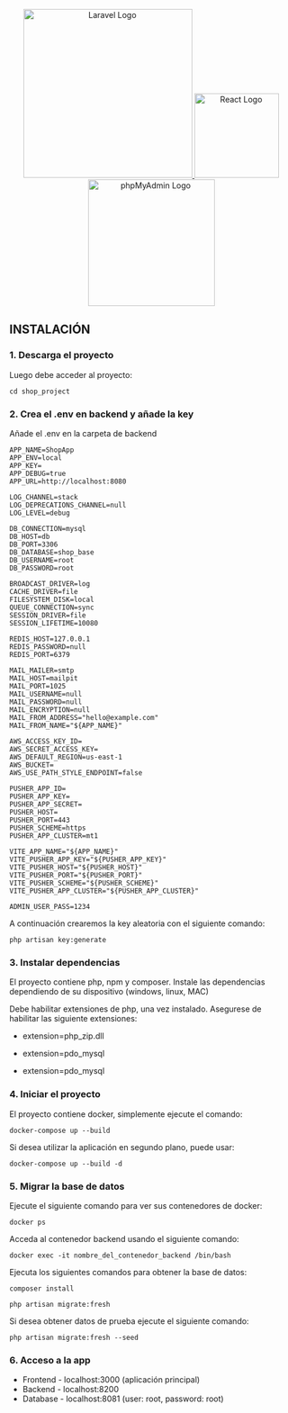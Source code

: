 <p align="center">
  <a href="https://laravel.com" target="_blank">
    <img src="https://raw.githubusercontent.com/laravel/art/master/logo-lockup/5%20SVG/2%20CMYK/1%20Full%20Color/laravel-logolockup-cmyk-red.svg" width="300" alt="Laravel Logo">
  </a>
  <a href="https://reactjs.org" target="_blank">
    <img src="https://upload.wikimedia.org/wikipedia/commons/thumb/a/a7/React-icon.svg/2300px-React-icon.svg.png" width="150" alt="React Logo">
  </a>
  <a href="https://www.phpmyadmin.net/" target="_blank">
    <img src="https://www.phpmyadmin.net/static/images/logo-og.png" width="225" alt="phpMyAdmin Logo">
  </a>
</p>




## INSTALACIÓN

### 1. Descarga el proyecto

Luego debe acceder al proyecto:

    cd shop_project

### 2. Crea el .env en backend y añade la key

Añade el .env en la carpeta de backend

    APP_NAME=ShopApp
    APP_ENV=local
    APP_KEY=
    APP_DEBUG=true
    APP_URL=http://localhost:8080

    LOG_CHANNEL=stack
    LOG_DEPRECATIONS_CHANNEL=null
    LOG_LEVEL=debug

    DB_CONNECTION=mysql
    DB_HOST=db
    DB_PORT=3306
    DB_DATABASE=shop_base
    DB_USERNAME=root
    DB_PASSWORD=root

    BROADCAST_DRIVER=log
    CACHE_DRIVER=file
    FILESYSTEM_DISK=local
    QUEUE_CONNECTION=sync
    SESSION_DRIVER=file
    SESSION_LIFETIME=10080

    REDIS_HOST=127.0.0.1
    REDIS_PASSWORD=null
    REDIS_PORT=6379

    MAIL_MAILER=smtp
    MAIL_HOST=mailpit
    MAIL_PORT=1025
    MAIL_USERNAME=null
    MAIL_PASSWORD=null
    MAIL_ENCRYPTION=null
    MAIL_FROM_ADDRESS="hello@example.com"
    MAIL_FROM_NAME="${APP_NAME}"

    AWS_ACCESS_KEY_ID=
    AWS_SECRET_ACCESS_KEY=
    AWS_DEFAULT_REGION=us-east-1
    AWS_BUCKET=
    AWS_USE_PATH_STYLE_ENDPOINT=false

    PUSHER_APP_ID=
    PUSHER_APP_KEY=
    PUSHER_APP_SECRET=
    PUSHER_HOST=
    PUSHER_PORT=443
    PUSHER_SCHEME=https
    PUSHER_APP_CLUSTER=mt1

    VITE_APP_NAME="${APP_NAME}"
    VITE_PUSHER_APP_KEY="${PUSHER_APP_KEY}"
    VITE_PUSHER_HOST="${PUSHER_HOST}"
    VITE_PUSHER_PORT="${PUSHER_PORT}"
    VITE_PUSHER_SCHEME="${PUSHER_SCHEME}"
    VITE_PUSHER_APP_CLUSTER="${PUSHER_APP_CLUSTER}"

    ADMIN_USER_PASS=1234

A continuación crearemos la key aleatoria con el siguiente comando:

    php artisan key:generate

### 3. Instalar dependencias

El proyecto contiene php, npm y composer. Instale las dependencias dependiendo de su dispositivo (windows, linux, MAC)

Debe habilitar extensiones de php, una vez instalado. Asegurese de habilitar las siguiente extensiones:

- extension=php_zip.dll

- extension=pdo_mysql

- extension=pdo_mysql

### 4. Iniciar el proyecto

El proyecto contiene docker, simplemente ejecute el comando:

    docker-compose up --build

Si desea utilizar la aplicación en segundo plano, puede usar:

    docker-compose up --build -d

### 5. Migrar la base de datos

Ejecute el siguiente comando para ver sus contenedores de docker:

    docker ps

Acceda al contenedor backend usando el siguiente comando:

    docker exec -it nombre_del_contenedor_backend /bin/bash

Ejecuta los siguientes comandos para obtener la base de datos:

    composer install

    php artisan migrate:fresh

Si desea obtener datos de prueba ejecute el siguiente comando:

    php artisan migrate:fresh --seed

### 6. Acceso a la app

- Frontend - localhost:3000 (aplicación principal)
- Backend  - localhost:8200
- Database - localhost:8081 (user: root, password: root)
  

